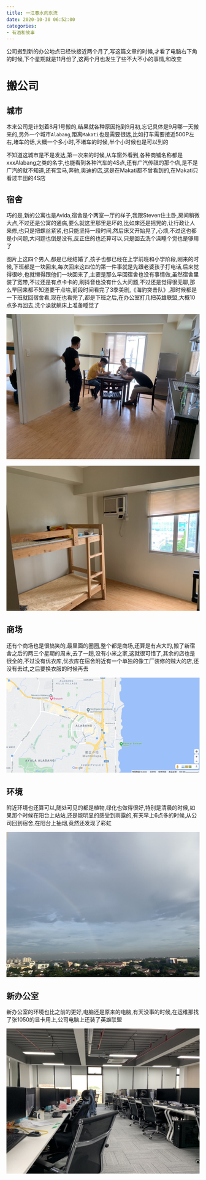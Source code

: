 ```yaml
---
title: 一江春水向东流
date: 2020-10-30 06:52:00
categories: 
- 有酒和故事
---
```


公司搬到新的办公地点已经快接近两个月了,写这篇文章的时候,才看了电脑右下角的时候,下个星期就是11月份了,这两个月也发生了些不大不小的事情,和改变



# 搬公司

## 城市

本来公司是计划着8月1号搬的,结果就各种原因拖到9月初,忘记具体是9月哪一天搬来的,另外一个城市`Alabang`,距离`Makati`也是需要很远,比如打车需要接近500P左右,堵车的话,大概一个多小时,不堵车的时候,半个小时候也是可以到的

不知道这城市是不是发达,第一次来的时候,从车窗外看到,各种商铺名称都是xxxAlabang之类的名字,也能看到各种汽车的4S点,还有广汽传祺的那个店,是不是广汽的就不知道,还有宝马,奔驰,奥迪的店,这是在Makati都不曾看到的,在Makati只看过丰田的4S店

## 宿舍

巧的是,新的公寓也是Avida,宿舍是个两室一厅的样子,我跟Steven住主卧,房间稍微大点,不过还是公寓的通病,要么就这里那里是坏的,比如床还是摇晃的,让行政让人来修,也只是把螺丝紧紧,也只能坚持一段时间,然后床又开始晃了,心烦,不过这也都是小问题,大问题也倒是没有,反正住的也还算可以,只是回去洗个澡睡个觉也是够用了

图片上这四个男人,都是已经结婚了,孩子也都已经在上学前班和小学阶段,刚来的时候,下班都是一块回来,每次回来这四位的第一件事就是先跟老婆孩子打电话,后来觉得很吵,也就懒得跟他们一块回来了,主要是那么早回宿舍也没有事情做,虽然宿舍里装了宽带,不过还是有点卡卡的,刷抖音也没有什么大问题,不过还是觉得很无聊,那么早回来都不知道要干点啥,前段时间看完了3季美剧,《海豹突击队》,那时候都是一下班就回宿舍看,现在也看完了,都是下班之后,在办公室打几把英雄联盟,大概10点多再回去,洗个澡就躺床上准备睡觉了

![image-20201030063932956](https://raw.githubusercontent.com/YangAnLin/images/master/20201030063934.png)

![image-20201030063947267](https://raw.githubusercontent.com/YangAnLin/images/master/20201030063949.png)



## 商场

还有个商场也是很搞笑的,最里面的圈圈,整个都是商场,还算是有点大的,搬了新宿舍之后的两三个星期的周末,去了一趟,没有小米之家,这就很可惜了,其余的店也是很全的,不过没有优衣库,优衣库在宿舍附近有一个单独的像工厂装修的贼大的店,还没有去过,之后要换衣服的时候再去

![image-20201030064435810](https://raw.githubusercontent.com/YangAnLin/images/master/20201030064437.png)



## 环境

附近环境也还算可以,随处可见的都是植物,绿化也做得很好,特别是清晨的时候,如果那个时候在阳台上站站,还是能明显的感受到雨露的,有天早上6点多的时候,从公司回到宿舍,在阳台上抽烟,竟然还发现了彩虹

![image-20201030064902855](https://raw.githubusercontent.com/YangAnLin/images/master/20201030064904.png)

## 新办公室

新办公室的环境也比之前的更好,电脑还是原来的电脑,有天没事的时候,在运维那找了张1050的显卡用上,公司电脑上还装了英雄联盟

![image-20201030065448295](https://raw.githubusercontent.com/YangAnLin/images/master/20201030065450.png)

